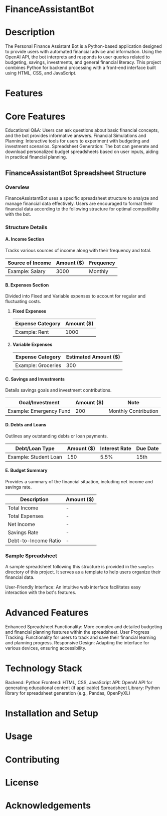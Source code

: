# FinanceAssistantBot

# Description
The Personal Finance Assistant Bot is a Python-based application designed to provide users with automated financial advice and information. Using the OpenAI API, the bot interprets and responds to user queries related to budgeting, savings, investments, and general financial literacy. This project combines Python for backend processing with a front-end interface built using HTML, CSS, and JavaScript.

# Features

# Core Features
Educational Q&A: Users can ask questions about basic financial concepts, and the bot provides informative answers.
Financial Simulations and Planning: Interactive tools for users to experiment with budgeting and investment scenarios.
Spreadsheet Generation: The bot can generate and download personalized budget spreadsheets based on user inputs, aiding in practical financial planning.
## FinanceAssistantBot Spreadsheet Structure

### Overview
FinanceAssistantBot uses a specific spreadsheet structure to analyze and manage financial data effectively. Users are encouraged to format their financial data according to the following structure for optimal compatibility with the bot.

### Structure Details

#### A. Income Section
Tracks various sources of income along with their frequency and total.

| Source of Income | Amount ($) | Frequency |
| ---------------- | ---------- | --------- |
| Example: Salary  | 3000       | Monthly   |

#### B. Expenses Section
Divided into Fixed and Variable expenses to account for regular and fluctuating costs.

1. **Fixed Expenses**

   | Expense Category | Amount ($) |
   | ---------------- | ---------- |
   | Example: Rent    | 1000       |

2. **Variable Expenses**

   | Expense Category | Estimated Amount ($) |
   | ---------------- | -------------------- |
   | Example: Groceries | 300                |

#### C. Savings and Investments
Details savings goals and investment contributions.

| Goal/Investment     | Amount ($) | Note                   |
| ------------------- | ---------- | ---------------------- |
| Example: Emergency Fund | 200    | Monthly Contribution   |

#### D. Debts and Loans
Outlines any outstanding debts or loan payments.

| Debt/Loan Type   | Amount ($) | Interest Rate | Due Date |
| ---------------- | ---------- | ------------- | -------- |
| Example: Student Loan | 150    | 5.5%          | 15th     |

#### E. Budget Summary
Provides a summary of the financial situation, including net income and savings rate.

| Description          | Amount ($) |
| -------------------- | ---------- |
| Total Income         | -          |
| Total Expenses       | -          |
| Net Income           | -          |
| Savings Rate         | -          |
| Debt-to-Income Ratio | -          |

### Sample Spreadsheet
A sample spreadsheet following this structure is provided in the `samples` directory of this project. It serves as a template to help users organize their financial data.

User-Friendly Interface: An intuitive web interface facilitates easy interaction with the bot's features.

# Advanced Features
Enhanced Spreadsheet Functionality: More complex and detailed budgeting and financial planning features within the spreadsheet.
User Progress Tracking: Functionality for users to track and save their financial learning and planning progress.
Responsive Design: Adapting the interface for various devices, ensuring accessibility.

# Technology Stack
Backend: Python 
Frontend: HTML, CSS, JavaScript
API: OpenAI API for generating educational content (if applicable)
Spreadsheet Library: Python library for spreadsheet generation (e.g., Pandas, OpenPyXL)

# Installation and Setup


# Usage


# Contributing

# License

# Acknowledgements
